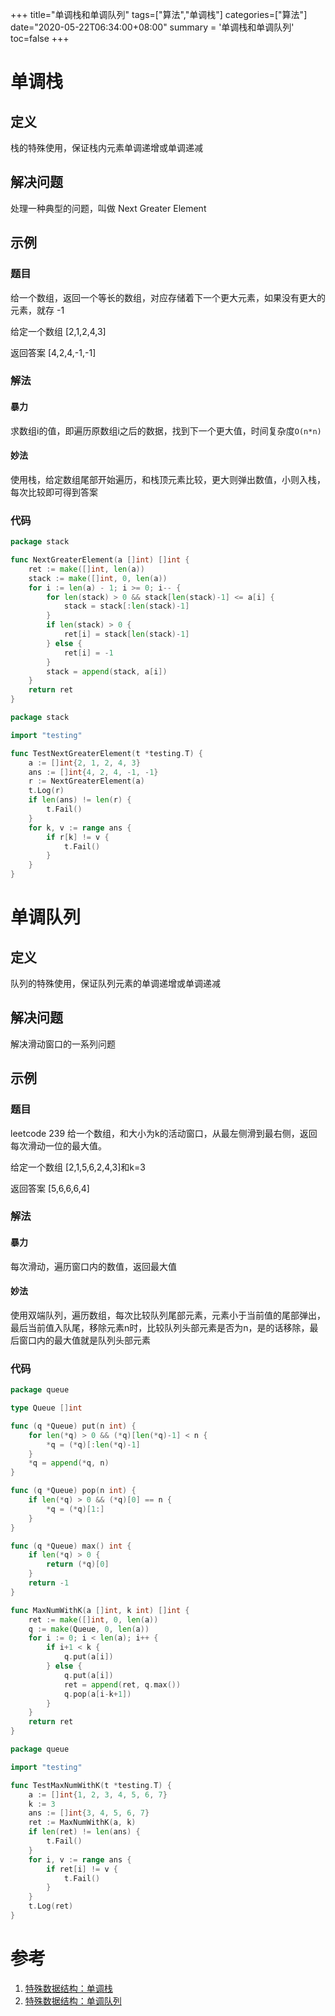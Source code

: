 +++
title="单调栈和单调队列"
tags=["算法","单调栈"]
categories=["算法"]
date="2020-05-22T06:34:00+08:00"
summary = '单调栈和单调队列'
toc=false
+++

单调栈
======

定义
----

栈的特殊使用，保证栈内元素单调递增或单调递减

解决问题
--------

处理一种典型的问题，叫做 Next Greater Element

示例
----

### 题目

给一个数组，返回一个等长的数组，对应存储着下一个更大元素，如果没有更大的元素，就存 -1

给定一个数组 [2,1,2,4,3]

返回答案 [4,2,4,-1,-1]

### 解法

#### 暴力

求数组i的值，即遍历原数组i之后的数据，找到下一个更大值，时间复杂度`O(n*n)`

#### 妙法

使用栈，给定数组尾部开始遍历，和栈顶元素比较，更大则弹出数值，小则入栈，每次比较即可得到答案

### 代码

```go
package stack

func NextGreaterElement(a []int) []int {
	ret := make([]int, len(a))
	stack := make([]int, 0, len(a))
	for i := len(a) - 1; i >= 0; i-- {
		for len(stack) > 0 && stack[len(stack)-1] <= a[i] {
			stack = stack[:len(stack)-1]
		}
		if len(stack) > 0 {
			ret[i] = stack[len(stack)-1]
		} else {
			ret[i] = -1
		}
		stack = append(stack, a[i])
	}
	return ret
}

package stack

import "testing"

func TestNextGreaterElement(t *testing.T) {
	a := []int{2, 1, 2, 4, 3}
	ans := []int{4, 2, 4, -1, -1}
	r := NextGreaterElement(a)
	t.Log(r)
	if len(ans) != len(r) {
		t.Fail()
	}
	for k, v := range ans {
		if r[k] != v {
			t.Fail()
		}
	}
}
```

单调队列
========

定义
----

队列的特殊使用，保证队列元素的单调递增或单调递减

解决问题
--------

解决滑动窗口的一系列问题

示例
----

### 题目

leetcode 239 给一个数组，和大小为k的活动窗口，从最左侧滑到最右侧，返回每次滑动一位的最大值。

给定一个数组 [2,1,5,6,2,4,3]和k=3

返回答案 [5,6,6,6,4]

### 解法

#### 暴力

每次滑动，遍历窗口内的数值，返回最大值

#### 妙法

使用双端队列，遍历数组，每次比较队列尾部元素，元素小于当前值的尾部弹出，最后当前值入队尾，移除元素n时，比较队列头部元素是否为n，是的话移除，最后窗口内的最大值就是队列头部元素

### 代码

```go
package queue

type Queue []int

func (q *Queue) put(n int) {
	for len(*q) > 0 && (*q)[len(*q)-1] < n {
		*q = (*q)[:len(*q)-1]
	}
	*q = append(*q, n)
}

func (q *Queue) pop(n int) {
	if len(*q) > 0 && (*q)[0] == n {
		*q = (*q)[1:]
	}
}

func (q *Queue) max() int {
	if len(*q) > 0 {
		return (*q)[0]
	}
	return -1
}

func MaxNumWithK(a []int, k int) []int {
	ret := make([]int, 0, len(a))
	q := make(Queue, 0, len(a))
	for i := 0; i < len(a); i++ {
		if i+1 < k {
			q.put(a[i])
		} else {
			q.put(a[i])
			ret = append(ret, q.max())
			q.pop(a[i-k+1])
		}
	}
	return ret
}

package queue

import "testing"

func TestMaxNumWithK(t *testing.T) {
	a := []int{1, 2, 3, 4, 5, 6, 7}
	k := 3
	ans := []int{3, 4, 5, 6, 7}
	ret := MaxNumWithK(a, k)
	if len(ret) != len(ans) {
		t.Fail()
	}
	for i, v := range ans {
		if ret[i] != v {
			t.Fail()
		}
	}
	t.Log(ret)
}

```

参考
====

1.	[特殊数据结构：单调栈](https://labuladong.gitbook.io/algo/shu-ju-jie-gou-xi-lie/dan-tiao-zhan)
2.	[特殊数据结构：单调队列](https://labuladong.gitbook.io/algo/shu-ju-jie-gou-xi-lie/dan-tiao-dui-lie)

